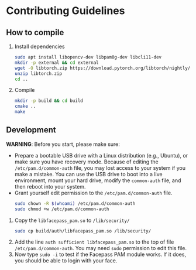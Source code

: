 # Contributing Guidelines

## How to compile

1. Install dependencies
   ```bash
   sudo apt install libopencv-dev libpam0g-dev libcli11-dev
   mkdir -p external && cd external
   wget -O libtorch.zip https://download.pytorch.org/libtorch/nightly/cpu/libtorch-cxx11-abi-shared-without-deps-2.2.0.dev20231031%2Bcpu.zip
   unzip libtorch.zip
   cd ..
   ```
2. Compile
   ```bash
   mkdir -p build && cd build
   cmake ..
   make
   ```

## Development

**WARNING**: Before you start, please make sure:
- Prepare a bootable USB drive with a Linux distribution (e.g., Ubuntu), or make sure you have recovery mode. Because of editing the `/etc/pam.d/common-auth` file, you may lost access to your system if you make a mistake. You can use the USB drive to boot into a live environment, mount your hard drive, modify the `common-auth` file, and then reboot into your system.
- Grant yourself edit permission to the `/etc/pam.d/common-auth` file.
   ```bash
   sudo chown -R $(whoami) /etc/pam.d/common-auth
   sudo chmod +w /etc/pam.d/common-auth
   ```

1. Copy the `libfacepass_pam.so` to `/lib/security/`
   ```bash
   sudo cp build/auth/libfacepass_pam.so /lib/security/
   ```
2. Add the line `auth sufficient libfacepass_pam.so` to the top of file `/etc/pam.d/common-auth`. You may need `sudo` permission to edit this file.
3. Now type `sudo -i` to test if the Facepass PAM module works. If it does, you should be able to login with your face.